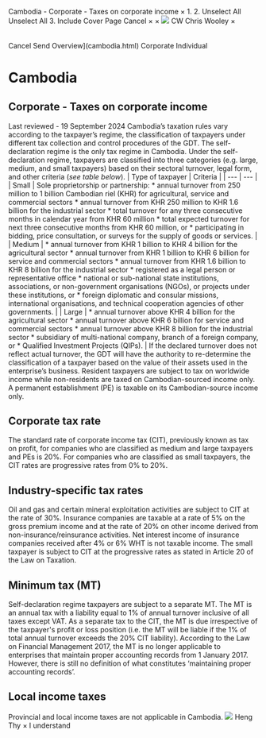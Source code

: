 Cambodia - Corporate - Taxes on corporate income
×
1.
2.
Unselect All
Unselect All
3.
Include Cover Page
Cancel
×
×
![](-/media/world-wide-tax-summaries/attachments/global---chris-wooley.ashx%3Frev=ac5e5f3223b34096b1afc2a6009c7320&revision=ac5e5f32-23b3-4096-b1af-c2a6009c7320&hash=859B7ADC84DC2CBEC9760E9E6EE7DE6D0A8BFCDF)
CW
Chris Wooley
×
######
Cancel
Send
Overview](cambodia.html)
Corporate
Individual
# Cambodia
## Corporate - Taxes on corporate income
Last reviewed - 19 September 2024
Cambodia’s taxation rules vary according to the taxpayer’s regime, the classification of taxpayers under different tax collection and control procedures of the GDT. The self-declaration regime is the only tax regime in Cambodia. Under the self-declaration regime, taxpayers are classified into three categories (e.g. large, medium, and small taxpayers) based on their sectoral turnover, legal form, and other criteria (*see table below*).
| Type of taxpayer | Criteria |
| --- | --- |
| Small | Sole proprietorship or partnership:  * annual turnover from 250 million to 1 billion Cambodian riel (KHR) for agricultural, service and commercial sectors * annual turnover from KHR 250 million to KHR 1.6 billion for the industrial sector * total turnover for any three consecutive months in calendar year from KHR 60 million * total expected turnover for next three consecutive months from KHR 60 million, or * participating in bidding, price consultation, or surveys for the supply of goods or services. |
| Medium | * annual turnover from KHR 1 billion to KHR 4 billion for the agricultural sector * annual turnover from KHR 1 billion to KHR 6 billion for service and commercial sectors * annual turnover from KHR 1.6 billion to KHR 8 billion for the industrial sector * registered as a legal person or representative office * national or sub-national state institutions, associations, or non-government organisations (NGOs), or projects under these institutions, or * foreign diplomatic and consular missions, international organisations, and technical cooperation agencies of other governments. |
| Large | * annual turnover above KHR 4 billion for the agricultural sector * annual turnover above KHR 6 billion for service and commercial sectors * annual turnover above KHR 8 billion for the industrial sector * subsidiary of multi-national company, branch of a foreign company, or * Qualified Investment Projects (QIPs). |
If the declared turnover does not reflect actual turnover, the GDT will have the authority to re-determine the classification of a taxpayer based on the value of their assets used in the enterprise’s business.
Resident taxpayers are subject to tax on worldwide income while non-residents are taxed on Cambodian-sourced income only. A permanent establishment (PE) is taxable on its Cambodian-source income only.
## Corporate tax rate
The standard rate of corporate income tax (CIT), previously known as tax on profit, for companies who are classified as medium and large taxpayers and PEs is 20%.
For companies who are classified as small taxpayers, the CIT rates are progressive rates from 0% to 20%.
## Industry-specific tax rates
Oil and gas and certain mineral exploitation activities are subject to CIT at the rate of 30%.
Insurance companies are taxable at a rate of 5% on the gross premium income and at the rate of 20% on other income derived from non-insurance/reinsurance activities. Net interest income of insurance companies received after 4% or 6% WHT is not taxable income.
The small taxpayer is subject to CIT at the progressive rates as stated in Article 20 of the Law on Taxation.
## Minimum tax (MT)
Self-declaration regime taxpayers are subject to a separate MT. The MT is an annual tax with a liability equal to 1% of annual turnover inclusive of all taxes except VAT.
As a separate tax to the CIT, the MT is due irrespective of the taxpayer's profit or loss position (i.e. the MT will be liable if the 1% of total annual turnover exceeds the 20% CIT liability).
According to the Law on Financial Management 2017, the MT is no longer applicable to enterprises that maintain proper accounting records from 1 January 2017. However, there is still no definition of what constitutes ‘maintaining proper accounting records’.
## Local income taxes
Provincial and local income taxes are not applicable in Cambodia.
![](-/media/world-wide-tax-summaries/attachments/cambodia---heng_thy.ashx%3Frev=af9606be6c9d439d8cc7f70831fef34d&revision=af9606be-6c9d-439d-8cc7-f70831fef34d&hash=E0EB24E733F40ED0D469374FEE4767E95403E368)
Heng Thy
×
I understand